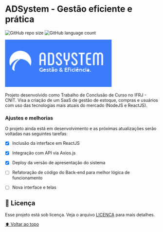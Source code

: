 # ADSystem - Gestão eficiente e prática

<!---Esses são exemplos. Veja https://shields.io para outras pessoas ou para personalizar este conjunto de escudos. Você pode querer incluir dependências, status do projeto e informações de licença aqui--->

![GitHub repo size](https://img.shields.io/github/repo-size/Farias-sys/Application-ADSystem)
![GitHub language count](https://img.shields.io/github/languages/count/Farias-sys/Application-ADSystem)

<img src="adsystem.png" alt="ADSystem logo">

Projeto desenvolvido como Trabalho de Conclusão de Curso no IFRJ - CNIT. Visa a criação de um SaaS de gestão de estoque, compras e usuários com uso das tecnologias
mais atuais do mercado (NodeJS e ReactJS).

### Ajustes e melhorias

O projeto ainda está em desenvolvimento e as próximas atualizações serão voltadas nas seguintes tarefas:

- [x] Inclusão da interface em ReactJS
- [x] Integração com API via Axios.js
- [x] Deploy da versão de apresentação do sistema
- [ ] Refatoração de código do Back-end para melhor lógica de funcionamento
- [ ] Nova interface e telas


## 📝 Licença

Esse projeto está sob licença. Veja o arquivo [LICENÇA](LICENSE.md) para mais detalhes.

[⬆ Voltar ao topo](#nome-do-projeto)<br>
